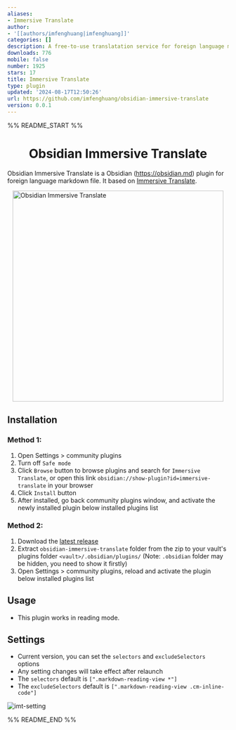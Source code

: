 ```yaml
---
aliases:
- Immersive Translate
author:
- '[[authors/imfenghuang|imfenghuang]]'
categories: []
description: A free-to-use translatation service for foreign language markdown file.
downloads: 776
mobile: false
number: 1925
stars: 17
title: Immersive Translate
type: plugin
updated: '2024-08-17T12:50:26'
url: https://github.com/imfenghuang/obsidian-immersive-translate
version: 0.0.1
---
```


%% README_START %%

<h1 align="center">Obsidian Immersive Translate</h1>

Obsidian Immersive Translate is a Obsidian (https://obsidian.md) plugin for foreign language markdown file. It based on [Immersive Translate](https://immersivetranslate.com/).

<img src="https://github.com/user-attachments/assets/f031508a-4d44-4aca-bb0d-8d3ef570ea8e" alt="Obsidian Immersive Translate" width="480px" style="display: block;margin: 0 auto;max-width: 480px"/>

## Installation

### Method 1:

1. Open Settings > community plugins
2. Turn off `Safe mode`
3. Click `Browse` button to browse plugins and search for `Immersive Translate`, or open this link `obsidian://show-plugin?id=immersive-translate` in your browser
4. Click `Install` button
5. After installed, go back community plugins window, and activate the newly installed plugin below installed plugins list

### Method 2:

1. Download the [latest release](https://github.com/imfenghuang/obsidian-immersive-translate/releases)
2. Extract `obsidian-immersive-translate` folder from the zip to your vault's plugins folder `<vault>/.obsidian/plugins/` (Note: `.obsidian` folder may be hidden, you need to show it firstly)
3. Open Settings > community plugins, reload and activate the plugin below installed plugins list

## Usage

-   This plugin works in reading mode.

## Settings

-   Current version, you can set the `selectors` and `excludeSelectors` options
-   Any setting changes will take effect after relaunch
-   The `selectors` default is `[".markdown-reading-view *"]`
-   The `excludeSelectors` default is `[".markdown-reading-view .cm-inline-code"]`

![imt-setting](https://github.com/user-attachments/assets/96155663-5f9b-44bf-a3ce-4e3e14d10518)


%% README_END %%